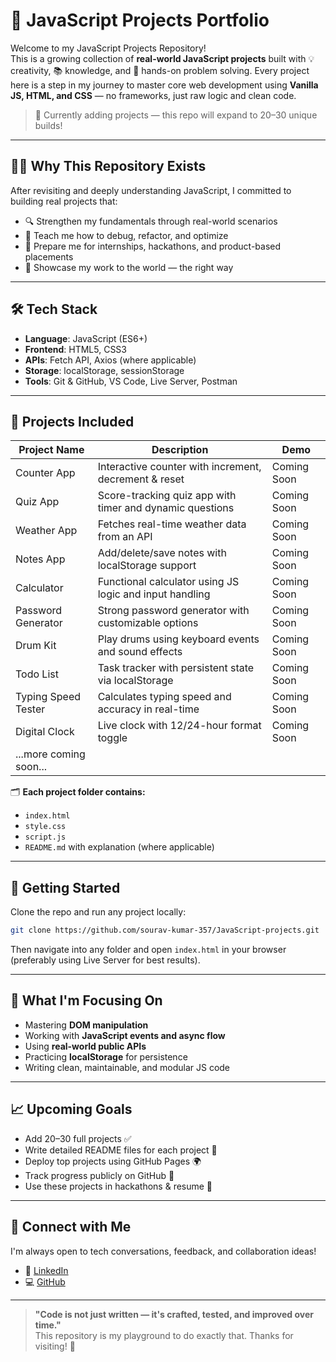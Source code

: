 # 🚀 JavaScript Projects Portfolio

Welcome to my JavaScript Projects Repository!  
This is a growing collection of **real-world JavaScript projects** built with 💡 creativity, 📚 knowledge, and 🔨 hands-on problem solving. Every project here is a step in my journey to master core web development using **Vanilla JS, HTML, and CSS** — no frameworks, just raw logic and clean code.

> 🌱 Currently adding projects — this repo will expand to 20–30 unique builds!

---

## 👨‍💻 Why This Repository Exists

After revisiting and deeply understanding JavaScript, I committed to building real projects that:
- 🔍 Strengthen my fundamentals through real-world scenarios
- 💬 Teach me how to debug, refactor, and optimize
- 🎯 Prepare me for internships, hackathons, and product-based placements
- 📂 Showcase my work to the world — the right way

---

## 🛠️ Tech Stack

- **Language**: JavaScript (ES6+)
- **Frontend**: HTML5, CSS3
- **APIs**: Fetch API, Axios (where applicable)
- **Storage**: localStorage, sessionStorage
- **Tools**: Git & GitHub, VS Code, Live Server, Postman

---

## 🧩 Projects Included

| Project Name | Description | Demo |
|--------------|-------------|------|
| Counter App | Interactive counter with increment, decrement & reset | Coming Soon |
| Quiz App | Score-tracking quiz app with timer and dynamic questions | Coming Soon |
| Weather App | Fetches real-time weather data from an API | Coming Soon |
| Notes App | Add/delete/save notes with localStorage support | Coming Soon |
| Calculator | Functional calculator using JS logic and input handling | Coming Soon |
| Password Generator | Strong password generator with customizable options | Coming Soon |
| Drum Kit | Play drums using keyboard events and sound effects | Coming Soon |
| Todo List | Task tracker with persistent state via localStorage | Coming Soon |
| Typing Speed Tester | Calculates typing speed and accuracy in real-time | Coming Soon |
| Digital Clock | Live clock with 12/24-hour format toggle | Coming Soon |
| ...more coming soon... | | |

🗂️ **Each project folder contains:**
- `index.html`
- `style.css`
- `script.js`
- `README.md` with explanation (where applicable)

---

## 🚀 Getting Started

Clone the repo and run any project locally:

```bash
git clone https://github.com/sourav-kumar-357/JavaScript-projects.git
```

Then navigate into any folder and open `index.html` in your browser (preferably using Live Server for best results).

---

## 🧠 What I'm Focusing On

- Mastering **DOM manipulation**
- Working with **JavaScript events and async flow**
- Using **real-world public APIs**
- Practicing **localStorage** for persistence
- Writing clean, maintainable, and modular JS code

---

## 📈 Upcoming Goals

- Add 20–30 full projects ✅  
- Write detailed README files for each project 📝  
- Deploy top projects using GitHub Pages 🌍  
- Track progress publicly on GitHub 🔄  
- Use these projects in hackathons & resume 📄

---

## 🔗 Connect with Me

I'm always open to tech conversations, feedback, and collaboration ideas!

- 💼 [LinkedIn](https://linkedin.com/in/souravkumar357)
- 💻 [GitHub](https://github.com/sourav-kumar-357)

---

> **"Code is not just written — it's crafted, tested, and improved over time."**  
> This repository is my playground to do exactly that. Thanks for visiting! 🙌
